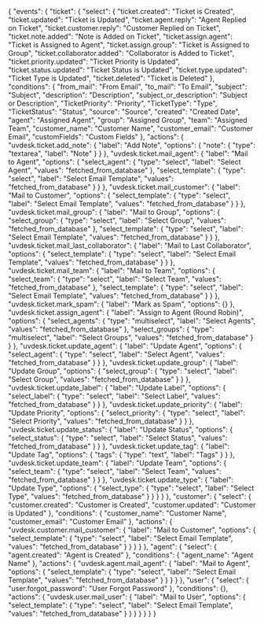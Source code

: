 {
  "events": {
    "ticket": {
      "select": {
        "ticket.created": "Ticket is Created",
        "ticket.updated": "Ticket is Updated",
        "ticket.agent.reply": "Agent Replied on Ticket",
        "ticket.customer.reply": "Customer Replied on Ticket",
        "ticket.note.added": "Note is Added on Ticket",
        "ticket.assign.agent": "Ticket is Assigned to Agent",
        "ticket.assign.group": "Ticket is Assigned to Group",
        "ticket.collaborator.added": "Collaborator is Added to Ticket",
        "ticket.priority.updated": "Ticket Priority is Updated",
        "ticket.status.updated": "Ticket Status is Updated",
        "ticket.type.updated": "Ticket Type is Updated",
        "ticket.deleted": "Ticket is Deleted"
      },
      "conditions": {
        "from_mail": "From Email",
        "to_mail": "To Email",
        "subject": "Subject",
        "description": "Description",
        "subject_or_description": "Subject or Description",
        "TicketPriority": "Priority",
        "TicketType": "Type",
        "TicketStatus": "Status",
        "source": "Source",
        "created": "Created Date",
        "agent": "Assigned Agent",
        "group": "Assigned Group",
        "team": "Assigned Team",
        "customer_name": "Customer Name",
        "customer_email": "Customer Email",
        "customFields": "Custom Fields"
      },
      "actions": {
        "uvdesk.ticket.add_note": {
          "label": "Add Note",
          "options": {
            "note": {
              "type": "textarea",
              "label": "Note"
            }
          }
        },
        "uvdesk.ticket.mail_agent": {
          "label": "Mail to Agent",
          "options": {
            "select_agent": {
              "type": "select",
              "label": "Select Agent",
              "values": "fetched_from_database"
            },
            "select_template": {
              "type": "select",
              "label": "Select Email Template",
              "values": "fetched_from_database"
            }
          }
        },
        "uvdesk.ticket.mail_customer": {
          "label": "Mail to Customer",
          "options": {
            "select_template": {
              "type": "select",
              "label": "Select Email Template",
              "values": "fetched_from_database"
            }
          }
        },
        "uvdesk.ticket.mail_group": {
          "label": "Mail to Group",
          "options": {
            "select_group": {
              "type": "select",
              "label": "Select Group",
              "values": "fetched_from_database"
            },
            "select_template": {
              "type": "select",
              "label": "Select Email Template",
              "values": "fetched_from_database"
            }
          }
        },
        "uvdesk.ticket.mail_last_collaborator": {
          "label": "Mail to Last Collaborator",
          "options": {
            "select_template": {
              "type": "select",
              "label": "Select Email Template",
              "values": "fetched_from_database"
            }
          }
        },
        "uvdesk.ticket.mail_team": {
          "label": "Mail to Team",
          "options": {
            "select_team": {
              "type": "select",
              "label": "Select Team",
              "values": "fetched_from_database"
            },
            "select_template": {
              "type": "select",
              "label": "Select Email Template",
              "values": "fetched_from_database"
            }
          }
        },
        "uvdesk.ticket.mark_spam": {
          "label": "Mark as Spam",
          "options": {}
        },
        "uvdesk.ticket.assign_agent": {
          "label": "Assign to Agent (Round Robin)",
          "options": {
            "select_agents": {
              "type": "multiselect",
              "label": "Select Agents",
              "values": "fetched_from_database"
            },
            "select_groups": {
              "type": "multiselect",
              "label": "Select Groups",
              "values": "fetched_from_database"
            }
          }
        },
        "uvdesk.ticket.update_agent": {
          "label": "Update Agent",
          "options": {
            "select_agent": {
              "type": "select",
              "label": "Select Agent",
              "values": "fetched_from_database"
            }
          }
        },
        "uvdesk.ticket.update_group": {
          "label": "Update Group",
          "options": {
            "select_group": {
              "type": "select",
              "label": "Select Group",
              "values": "fetched_from_database"
            }
          }
        },
        "uvdesk.ticket.update_label": {
          "label": "Update Label",
          "options": {
            "select_label": {
              "type": "select",
              "label": "Select Label",
              "values": "fetched_from_database"
            }
          }
        },
        "uvdesk.ticket.update_priority": {
          "label": "Update Priority",
          "options": {
            "select_priority": {
              "type": "select",
              "label": "Select Priority",
              "values": "fetched_from_database"
            }
          }
        },
        "uvdesk.ticket.update_status": {
          "label": "Update Status",
          "options": {
            "select_status": {
              "type": "select",
              "label": "Select Status",
              "values": "fetched_from_database"
            }
          }
        },
        "uvdesk.ticket.update_tag": {
          "label": "Update Tag",
          "options": {
            "tags": {
              "type": "text",
              "label": "Tags"
            }
          }
        },
        "uvdesk.ticket.update_team": {
          "label": "Update Team",
          "options": {
            "select_team": {
              "type": "select",
              "label": "Select Team",
              "values": "fetched_from_database"
            }
          }
        },
        "uvdesk.ticket.update_type": {
          "label": "Update Type",
          "options": {
            "select_type": {
              "type": "select",
              "label": "Select Type",
              "values": "fetched_from_database"
            }
          }
        }
      }
    },
    "customer": {
      "select": {
        "customer.created": "Customer is Created",
        "customer.updated": "Customer is Updated"
      },
      "conditions": {
        "customer_name": "Customer Name",
        "customer_email": "Customer Email"
      },
      "actions": {
        "uvdesk.customer.mail_customer": {
          "label": "Mail to Customer",
          "options": {
            "select_template": {
              "type": "select",
              "label": "Select Email Template",
              "values": "fetched_from_database"
            }
          }
        }
      }
    },
    "agent": {
      "select": {
        "agent.created": "Agent is Created"
      },
      "conditions": {
        "agent_name": "Agent Name"
      },
      "actions": {
        "uvdesk.agent.mail_agent": {
          "label": "Mail to Agent",
          "options": {
            "select_template": {
              "type": "select",
              "label": "Select Email Template",
              "values": "fetched_from_database"
            }
          }
        }
      }
    },
    "user": {
      "select": {
        "user.forgot_password": "User Forgot Password"
      },
      "conditions": {},
      "actions": {
        "uvdesk.user.mail_user": {
          "label": "Mail to User",
          "options": {
            "select_template": {
              "type": "select",
              "label": "Select Email Template",
              "values": "fetched_from_database"
            }
          }
        }
      }
    }
  }
}